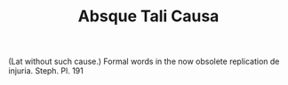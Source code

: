 ---
title: Absque Tali Causa
permalink: "/definitions/absque-tali-causa.html"
body: "(Lat without such cause.) Formal words in the now obsolete replication de injuria.
  Steph. Pl. 191"
published_at: '2018-07-07'
layout: post
---